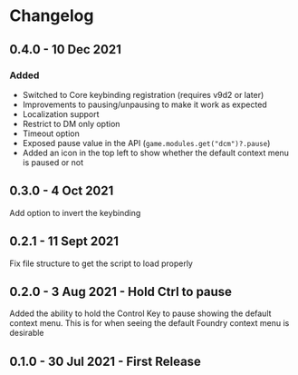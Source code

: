 # Changelog

## 0.4.0 - 10 Dec 2021

### Added

* Switched to Core keybinding registration (requires v9d2 or later)
* Improvements to pausing/unpausing to make it work as expected
* Localization support
* Restrict to DM only option
* Timeout option
* Exposed pause value in the API (`game.modules.get("dcm")?.pause`)
* Added an icon in the top left to show whether the default context menu is paused or not

## 0.3.0 - 4 Oct 2021

Add option to invert the keybinding

## 0.2.1 - 11 Sept 2021

Fix file structure to get the script to load properly

## 0.2.0 - 3 Aug 2021 - Hold Ctrl to pause

Added the ability to hold the Control Key to pause showing the default context menu. This is for when seeing the default Foundry context menu is desirable

## 0.1.0 - 30 Jul 2021 - First Release

